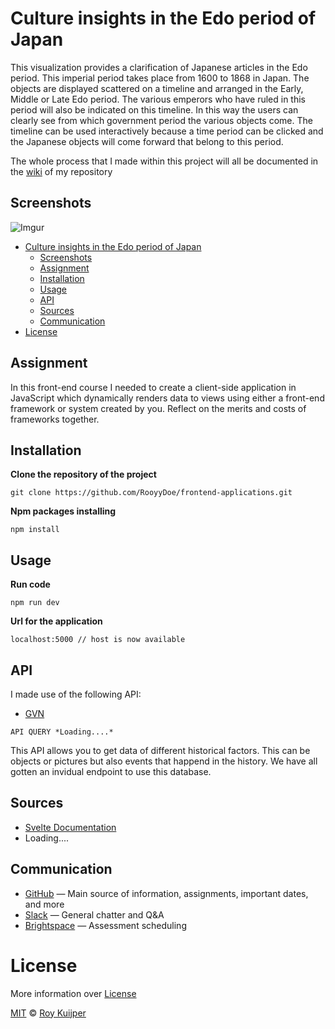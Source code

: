 # Culture insights in the Edo period of Japan

This visualization provides a clarification of Japanese articles in the Edo period. This imperial period takes place from 1600 to 1868 in Japan. The objects are displayed scattered on a timeline and arranged in the Early, Middle or Late Edo period. The various emperors who have ruled in this period will also be indicated on this timeline. In this way the users can clearly see from which government period the various objects come. The timeline can be used interactively because a time period can be clicked and the Japanese objects will come forward that belong to this period.

The whole process that I made within this project will all be documented in the [wiki](https://github.com/RooyyDoe/frontend-applications/wiki) of my repository

## Screenshots

![Imgur](https://i.imgur.com/g4U3zu1.jpg)

- [Culture insights in the Edo period of Japan](#culture-insights-in-the-edo-period-of-japan)
  - [Screenshots](#screenshots)
  - [Assignment](#assignment)
  - [Installation](#installation)
  - [Usage](#usage)
  - [API](#api)
  - [Sources](#sources)
  - [Communication](#communication)
- [License](#license)

## Assignment

In this front-end course I needed to create a client-side application in JavaScript which dynamically renders data to views using either a front-end framework or system created by you. Reflect on the merits and costs of frameworks together.

## Installation

**Clone the repository of the project**
```
git clone https://github.com/RooyyDoe/frontend-applications.git
```

**Npm packages installing**
```
npm install
```

## Usage

**Run code**
```
npm run dev
```

**Url for the application**

```
localhost:5000 // host is now available
```

## API
I made use of the following API:

* [GVN](https://data.netwerkdigitaalerfgoed.nl/)

```
API QUERY *Loading....*
```

This API allows you to get data of different historical factors. This can be objects or pictures but also events that happend in the history. We have all gotten an invidual endpoint to use this database.

## Sources
* [Svelte Documentation](https://svelte.dev/tutorial/basics)
* Loading....

## Communication

* [GitHub](https://github.com/RooyyDoe/) — Main source of information, assignments, important dates, and more
* [Slack](https://cmdinformationdesign.slack.com/) — General chatter and Q&A
* [Brightspace](https://dlo.mijnhva.nl/d2l/home/32180) — Assessment scheduling

# License

More information over [License](https://help.github.com/en/articles/licensing-a-repository)

[MIT](https://github.com/RooyyDoe/frontend-applications/blob/master/LICENSE.txt) © [Roy Kuijper](https://github.com/RooyyDoe)
